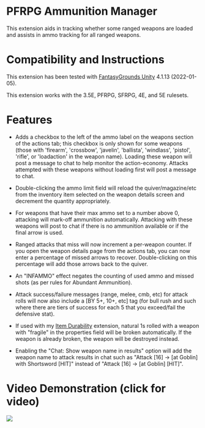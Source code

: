 # PFRPG Ammunition Manager
This extension aids in tracking whether some ranged weapons are loaded and assists in ammo tracking for all ranged weapons.

# Compatibility and Instructions
This extension has been tested with [FantasyGrounds Unity](https://www.fantasygrounds.com/home/FantasyGroundsUnity.php) 4.1.13 (2022-01-05).

This extension works with the 3.5E, PFRPG, SFRPG, 4E, and 5E rulesets.

# Features
* Adds a checkbox to the left of the ammo label on the weapons section of the actions tab; this checkbox is only shown for some weapons (those with 'firearm', 'crossbow', 'javelin', 'ballista', 'windlass', 'pistol', 'rifle', or 'loadaction' in the weapon name). Loading these weapon will post a message to chat to help monitor the action-economy. Attacks attempted with these weapons without loading first will post a message to chat.

* Double-clicking the ammo limit field will reload the quiver/magazine/etc from the inventory item selected on the weapon details screen and decrement the quantity appropriately.

* For weapons that have their max ammo set to a number above 0, attacking will mark-off ammunition automatically. Attacking with these weapons will post to chat if there is no ammunition available or if the final arrow is used.

* Ranged attacks that miss will now increment a per-weapon counter. If you open the weapon details page from the actions tab, you can now enter a percentage of missed arrows to recover. Double-clicking on this percentage will add those arrows back to the quiver.

* An "INFAMMO" effect negates the counting of used ammo and missed shots (as per rules for Abundant Ammunition).

* Attack success/failure messages (range, melee, cmb, etc) for attack rolls will now also include a [BY 5+, 10+, etc] tag (for bull rush and such where there are tiers of success for each 5 that you exceed/fail the defensive stat).

* If used with my [Item Durability](https://github.com/bmos/FG-PFRPG-Item-Durability) extension, natural 1s rolled with a weapon with "fragile" in the properties field will be broken automatically. If the weapon is already broken, the weapon will be destroyed instead.

* Enabling the "Chat: Show weapon name in results" option will add the weapon name to attack results in chat such as "Attack [16] -> [at Goblin] with Shortsword [HIT]" instead of "Attack [16] -> [at Goblin] [HIT]".

# Video Demonstration (click for video)
[<img src="https://i.ytimg.com/vi_webp/yW0JeWRxnx8/hqdefault.webp">](https://www.youtube.com/watch?v=yW0JeWRxnx8)
